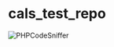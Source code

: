 # cals_test_repo

![PHPCodeSniffer](https://github.com/calevans/cals_test_repo/workflows/PHPCodeSniffer/badge.svg)
